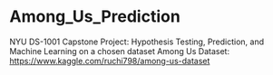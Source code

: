 # Among_Us_Prediction

NYU DS-1001 Capstone Project: Hypothesis Testing, Prediction, and Machine Learning on a chosen dataset
Among Us Dataset: https://www.kaggle.com/ruchi798/among-us-dataset